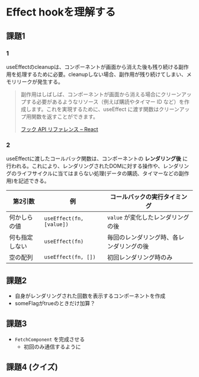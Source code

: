 # Effect hookを理解する

## 課題1

### 1

useEffectのcleanupは、コンポーネントが画面から消えた後も残り続ける副作用を処理するために必要。cleanupしない場合、副作用が残り続けてしまい、メモリリークが発生する。

> 副作用はしばしば、コンポーネントが画面から消える場合にクリーンアップする必要があるようなリソース（例えば購読やタイマー ID など）を作成します。これを実現するために、useEffect に渡す関数はクリーンアップ用関数を返すことができます。
>
> [フック API リファレンス – React](https://ja.reactjs.org/docs/hooks-reference.html#useeffect)

### 2

useEffectに渡したコールバック関数は、コンポーネントの **レンダリング後** に行われる。これにより、レンダリングされたDOMに対する操作や、レンダリングのライフサイクルに当てはまらない処理(データの購読、タイマーなどの副作用)を記述できる。

| 第2引数 | 例 | コールバックの実行タイミング |
| --- | --- | --- |
| 何かしらの値 | `useEffect(fn, [value])` | `value` が変化したレンダリングの後 |
| 何も指定しない | `useEffect(fn)` | 毎回のレンダリング時、各レンダリングの後 |
| 空の配列 | `useEffect(fn, [])` | 初回レンダリング時のみ |

## 課題2

- 自身がレンダリングされた回数を表示するコンポーネントを作成
- someFlagがtrueのときだけ加算？

## 課題3

- `FetchComponent` を完成させる
  - 初回のみ通信するように

## 課題4 (クイズ)
